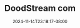 --- 
title: "DoodStream com"
description: "nonton   DoodStream com terbaru   baru"
date: 2024-11-14T23:18:17-08:00
file_code: "d6ouuodm68ox"
draft: false
cover: "vdqht1gzj8mjqnds.jpg"
tags: ["DoodStream", "com", "bokep-indo", "bokep-viral", "bokep-ig"]
length: 901
fld_id: "1482658"
foldername: "Amel clumsy"
categories: ["Amel clumsy"]
views: 0
---